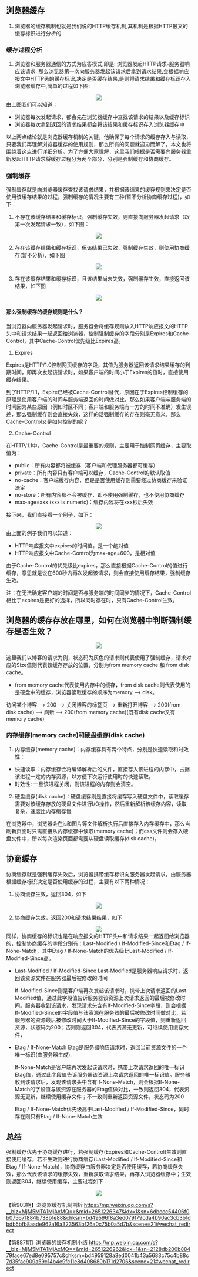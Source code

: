 ## 浏览器缓存

1. 浏览器的缓存机制也就是我们说的HTTP缓存机制,其机制是根据HTTP报文的缓存标识进行分析的.

### 缓存过程分析

1. 浏览器和服务器通信的方式为应答模式,即是: 浏览器发起HTTP请求-服务器响应该请求. 那么浏览器第一次向服务器发起该请求后拿到请求结果,会根据响应报文中HTTP头的缓存标识,决定是否缓存结果,是则将请求结果和缓存标识存入浏览器缓存中,简单的过程如下图:
<div align=center>
  <img src="img/cache/1.png" />
</div>
由上图我们可以知道：

* 浏览器每次发起请求，都会先在浏览器缓存中查找该请求的结果以及缓存标识
* 浏览器每次拿到返回的请求结果都会将该结果和缓存标识存入浏览器缓存中

以上两点结论就是浏览器缓存机制的关键，他确保了每个请求的缓存存入与读取，只要我们再理解浏览器缓存的使用规则，那么所有的问题就迎刃而解了，本文也将围绕着这点进行详细分析。为了方便大家理解，这里我们根据是否需要向服务器重新发起HTTP请求将缓存过程分为两个部分，分别是强制缓存和协商缓存。

### 强制缓存
强制缓存就是向浏览器缓存查找该请求结果，并根据该结果的缓存规则来决定是否使用该缓存结果的过程，强制缓存的情况主要有三种(暂不分析协商缓存过程)，如下：

1. 不存在该缓存结果和缓存标识，强制缓存失效，则直接向服务器发起请求（跟第一次发起请求一致），如下图：
<div align=center>
  <img src="img/cache/2.png" />
</div>

2. 存在该缓存结果和缓存标识，但该结果已失效，强制缓存失效，则使用协商缓存(暂不分析)，如下图
<div align=center>
  <img src="img/cache/3.png" />
</div>

3. 存在该缓存结果和缓存标识，且该结果尚未失效，强制缓存生效，直接返回该结果，如下图
<div align=center>
  <img src="img/cache/4.png" />
</div>

#### 那么强制缓存的缓存规则是什么？

当浏览器向服务器发起请求时，服务器会将缓存规则放入HTTP响应报文的HTTP头中和请求结果一起返回给浏览器，控制强制缓存的字段分别是Expires和Cache-Control，其中Cache-Control优先级比Expires高。

1. Expires

Expires是HTTP/1.0控制网页缓存的字段，其值为服务器返回该请求结果缓存的到期时间，即再次发起该请求时，如果客户端的时间小于Expires的值时，直接使用缓存结果。

到了HTTP/1.1，Expire已经被Cache-Control替代，原因在于Expires控制缓存的原理是使用客户端的时间与服务端返回的时间做对比，那么如果客户端与服务端的时间因为某些原因（例如时区不同；客户端和服务端有一方的时间不准确）发生误差，那么强制缓存则会直接失效，这样的话强制缓存的存在则毫无意义，那么Cache-Control又是如何控制的呢？

2. Cache-Control

在HTTP/1.1中，Cache-Control是最重要的规则，主要用于控制网页缓存，主要取值为：
* public：所有内容都将被缓存（客户端和代理服务器都可缓存）
* private：所有内容只有客户端可以缓存，Cache-Control的默认取值
* no-cache：客户端缓存内容，但是是否使用缓存则需要经过协商缓存来验证决定
* no-store：所有内容都不会被缓存，即不使用强制缓存，也不使用协商缓存
* max-age=xxx (xxx is numeric)：缓存内容将在xxx秒后失效

接下来，我们直接看一个例子，如下：
<div align=center>
  <img src="img/cache/5.png" />
</div>
由上面的例子我们可以知道：

* HTTP响应报文中expires的时间值，是一个绝对值
* HTTP响应报文中Cache-Control为max-age=600，是相对值

由于Cache-Control的优先级比expires，那么直接根据Cache-Control的值进行缓存，意思就是说在600秒内再次发起该请求，则会直接使用缓存结果，强制缓存生效。

注：在无法确定客户端的时间是否与服务端的时间同步的情况下，Cache-Control相比于expires是更好的选择，所以同时存在时，只有Cache-Control生效。

## 浏览器的缓存存放在哪里，如何在浏览器中判断强制缓存是否生效？

<div align=center>
  <img src="img/cache/6.png" />
</div>

这里我们以博客的请求为例，状态码为灰色的请求则代表使用了强制缓存，请求对应的Size值则代表该缓存存放的位置，分别为from memory cache 和 from disk cache。

* from memory cache代表使用内存中的缓存，from disk cache则代表使用的是硬盘中的缓存，浏览器读取缓存的顺序为memory –> disk。

访问某个博客 –> 200 –> 关闭博客的标签页 –> 重新打开博客 –> 200(from disk cache) –> 刷新 –> 200(from memory cache)(既有disk cache又有memory cache)

### 内存缓存(memory cache)和硬盘缓存(disk cache)
 1. 内存缓存(memory cache)：内存缓存具有两个特点，分别是快速读取和时效性：
 * 快速读取：内存缓存会将编译解析后的文件，直接存入该进程的内存中，占据该进程一定的内存资源，以方便下次运行使用时的快速读取。
 * 时效性: 一旦该进程关闭，则该进程的内存则会清空。

 2. 硬盘缓存(disk cache)：硬盘缓存则是直接将缓存写入硬盘文件中，读取缓存需要对该缓存存放的硬盘文件进行I/O操作，然后重新解析该缓存内容，读取复杂，速度比内存缓存慢

 在浏览器中，浏览器会在js和图片等文件解析执行后直接存入内存缓存中，那么当刷新页面时只需直接从内存缓存中读取(memory cache)；而css文件则会存入硬盘文件中，所以每次渲染页面都需要从硬盘读取缓存(disk cache)。

## 协商缓存

协商缓存就是强制缓存失效后，浏览器携带缓存标识向服务器发起请求，由服务器根据缓存标识决定是否使用缓存的过程，主要有以下两种情况：

1. 协商缓存生效，返回304，如下

<div align=center>
  <img src="img/cache/7.png" />
</div>

2. 协商缓存失效，返回200和请求结果结果，如下

<div align=center>
  <img src="img/cache/8.png" />
</div>
同样，协商缓存的标识也是在响应报文的HTTP头中和请求结果一起返回给浏览器的，控制协商缓存的字段分别有：Last-Modified / If-Modified-Since和Etag / If-None-Match，其中Etag / If-None-Match的优先级比Last-Modified / If-Modified-Since高。

* Last-Modified / If-Modified-Since
    Last-Modified是服务器响应请求时，返回该资源文件在服务器最后被修改的时间
    
    If-Modified-Since则是客户端再次发起该请求时，携带上次请求返回的Last-Modified值，通过此字段值告诉服务器该资源上次请求返回的最后被修改时间。服务器收到该请求，发现请求头含有If-Modified-Since字段，则会根据If-Modified-Since的字段值与该资源在服务器的最后被修改时间做对比，若服务器的资源最后被修改时间大于If-Modified-Since的字段值，则重新返回资源，状态码为200；否则则返回304，代表资源无更新，可继续使用缓存文件，

* Etag / If-None-Match
    Etag是服务器响应请求时，返回当前资源文件的一个唯一标识(由服务器生成).

    If-None-Match是客户端再次发起该请求时，携带上次请求返回的唯一标识Etag值，通过此字段值告诉服务器该资源上次请求返回的唯一标识值。服务器收到该请求后，发现该请求头中含有If-None-Match，则会根据If-None-Match的字段值与该资源在服务器的Etag值做对比，一致则返回304，代表资源无更新，继续使用缓存文件；不一致则重新返回资源文件，状态码为200


    Etag / If-None-Match优先级高于Last-Modified / If-Modified-Since，同时存在则只有Etag / If-None-Match生效

## 总结
   强制缓存优先于协商缓存进行，若强制缓存(Expires和Cache-Control)生效则直接使用缓存，若不生效则进行协商缓存(Last-Modified / If-Modified-Since和Etag / If-None-Match)，协商缓存由服务器决定是否使用缓存，若协商缓存失效，那么代表该请求的缓存失效，重新获取请求结果，再存入浏览器缓存中；生效则返回304，继续使用缓存，主要过程如下：

   <div align=center>
     <img src="img/cache/9.png" />
   </div>

   【第903期】浏览器缓存机制剖析 https://mp.weixin.qq.com/s?__biz=MjM5MTA1MjAxMQ==&mid=2651226347&idx=1&sn=6dbccc54406f0b075671884b738b1e88&chksm=bd49596f8a3ed079f79cda4b90ac3cb3b1dbdb5bfb8aade962a16a323563bf26a0c75b0a5d7b&scene=21#wechat_redirect

   【第887期】浏览器的缓存机制小结 https://mp.weixin.qq.com/s?__biz=MjM5MTA1MjAxMQ==&mid=2651226262&idx=1&sn=2128db200b88479face67ed8e095757c&chksm=bd4959128a3ed0041b43a5683c75c4b88c7d35fac909a59c14b4e9fc11e8d408680b171d2706&scene=21#wechat_redirect